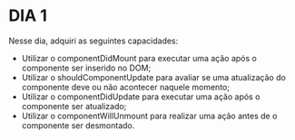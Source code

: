 # DIA 1

Nesse dia, adquiri as seguintes capacidades: 
* Utilizar o componentDidMount para executar uma ação após o componente ser inserido no DOM;
* Utilizar o shouldComponentUpdate para avaliar se uma atualização do componente deve ou não acontecer naquele momento;
* Utilizar o componentDidUpdate para executar uma ação após o componente ser atualizado;
* Utilizar o componentWillUnmount para realizar uma ação antes de o componente ser desmontado.


